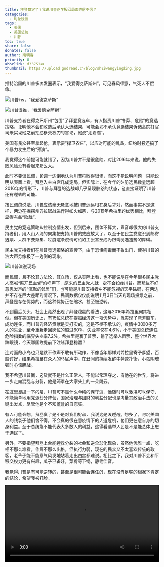 ```yaml
---
title: 拜登赢定了？我说川普正在扳回局面你信不信？
categories:
  - 时论浅谈
tags:
  - 美国
  - 美国总统
  - 川普
toc: true
share: false
donates: false
author: 南朝客
priority: 0
abbrlink: d33752aa
thumbnail: https://upload.godread.cn/blog/shuiwangyingding.jpg
---
```


<div class="description">推特治国的川普多次发圈表示，“我爱得克萨斯州”，可见春风得意，气死人不偿命。</div>

<!-- more -->

![川普ins，“我爱德克萨斯”](https://upload.godread.cn/blog/shuiwangyingding_01.jpg)

![川普发推，“我爱德克萨斯”](https://upload.godread.cn/blog/shuiwangyingding_02.jpg)

川普支持者在得克萨斯州“包围”了拜登竞选车，有人指责川普“鲁莽、危险”的竞选策略，证明他不会在败选后承认大选结果，可能会以不承认竞选结果诉诸高院打官司来实现他之前拒绝移交权力的言论，他说“走着瞧”。



美国有民众甚至拿起枪，表示要“捍卫农庄”，以应对可能的乱局，纽约时报还搞了个暴力发生后的“预演”。



我觉得这个前提可能就错了，因为川普并不是很危险，对比2016年来说，他的失败风险没有看起来那么大。



此时不要谈民调，民调一边倒地认为川普将败得很惨，而这不能说明问题，只能说明从表面上看，拜登入主白宫几成定局，但实际上，在今年的注册选民数量远超2016年的情形下，川普与拜登的选战却几乎呈现胶卷的状态，这直接证明了川普还有逆转的可能。



按民调的说法，川普应该毫无悬念地被川普远远甩在身后才对，然而事实不是这样，两边在摇摆州的拉锯战进行得如火如荼，与2016年希拉里的优势相比，拜登显得有些“险胜”。



民主党的竞选策略从控制疫情出发，但到后来，团体不算大，声音却很大的川普支持者们，用人山人海的聚集把支持川普的效应放大了，以至于使民主党意识到邮寄选票、人群不要聚集、过度渲染疫情可怕的主张甚至成为阻碍竞选造势的障碍。



民主党支持者们在川普竞选策略的宣传下，由于恐惧病毒而不敢出门，使得川普的浩大声势像极了一边倒的现象。



![川普演说现场](https://upload.godread.cn/blog/shuiwangyingding_03.jpg)



而民调，且不论其方法论，其立场，仅从实际上看，也不能说明在今年很多民主党人高喊“离开民主党”的呼声下，原来的民主党人就一定不会投给川普。而那些不好意思发声的“沉默的邻居”们，也可能是川普支持者中不能忽视的天平砝码，在两边并不存在巨大差距的情况下，民调数据仅仅能说明11月3日当天的现场投票之前，拜登是存在优势的，而这种优势正在缩水，甚至被逆转。



不到最后关头，社会上竟然出现了拜登稳赢的看法，这与2016年希拉里何其相似。但在美国历史上，有15位总统在提振经济这一项优势中，就实现了弯道超车，成功连任，而川普的经济贡献是实打实的，这是不得不承认的，疫情中3000多万人的失业，至今重新走回岗位的超过60%，失业率仅在4.6%，小于美国总统连任危险指数的临界失业率7.2%，希拉里是赢了普票，输了选举人团票，整个世界大跌眼镜，今天哪国敢提前下注赌拜登稳赢？



连对面的小岛也只是默不作声不敢有所动作，不像当年那样对希拉里寄予厚望，百般讨好，结果希拉里在众人的马屁声中，在丑闻的持续发酵中神速扑街，小岛阴魂顿时心惊胆战。



我不希望川普赢，这货就不是什么正常人，不能以常理夺之，有他在的世界，将进一步走向混乱与分裂，他是笼罩在大家头上的一朵阴云。



在这里想提一下的是，川普可不是什么单纯的保守派，他随时可以激进可以保守，不能简单地用党派划分阵营，国家治理与团财的利益分配也是考量其政治手法的关键出发点，尽管他是个不知羞耻的自恋狂。



有人可能会想，拜登赢了是不是对我们好点，我说这是没睡醒，想多了，何况美国人的钱袋子他们舍不得，不会真的很在意疫情下的人道危机，他们更在意自身的切身利益。至于总统能不能代表大多数人的利益，这得看选举人团是不是能总体上忠于选民了。



另外，不要指望拜登上台能拯救分裂的社会和逆全球化现象，虽然他优雅一点，吃相不那么难看，作风不那么出格，但执行力弱，现在的民众又不太喜欢传统的政客，老爷子能不能意气风发地站着走出白宫都难说。相比之下，我对川普不会和平移交权力更有兴趣，瓜子已备好，菜肴等下锅，静候佳音。



我觉得川普是有可能逆转的，甚至是很可能会连任的，现在没有足够的根据下肯定的结论，希望我被打脸。

<div class="article-video">
    <video src="https://upload.godread.cn/blog/shuiwangyingding_video_01.mp4" controls="controls" style="width: 100%; max-height: 400px; background: #eee; margin: auto; display: block;">
        您的浏览器不支持播放该视频，请右键获取视频链接查看。
    </video>
</div>


